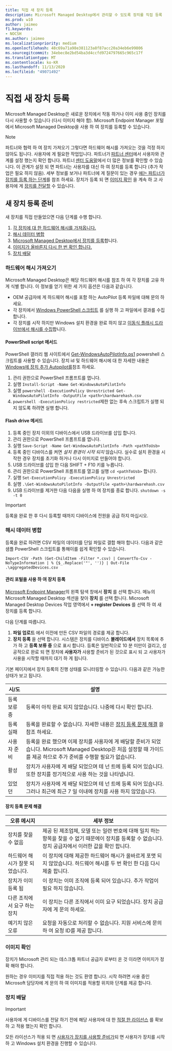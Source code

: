 ```yaml
---
title: 직접 새 장치 등록
description: Microsoft Managed Desktop에서 관리할 수 있도록 장치를 직접 등록
ms.prod: w10
author: jaimeo
f1.keywords:
- NOCSH
ms.author: jaimeo
ms.localizationpriority: medium
ms.openlocfilehash: 48c69a71a98e381123a8f87acc20a34eb6e99806
ms.sourcegitcommit: 34ebec8e2bd54ba3d4ccfd9724797665c965c17f
ms.translationtype: MT
ms.contentlocale: ko-KR
ms.lasthandoff: 11/13/2020
ms.locfileid: "49071492"
---
```

# <a name="register-new-devices-yourself"></a>직접 새 장치 등록

Microsoft Managed Desktop은 새로운 장치에서 작동 하거나 이미 사용 중인 장치를 다시 사용할 수 있습니다 (다시 이미지 해야 함). Microsoft Endpoint Manager 포털에서 Microsoft Managed Desktop을 사용 하 여 장치를 등록할 수 있습니다.

> [!NOTE]
> 파트너와 협력 하 여 장치 가져오기 그렇다면 하드웨어 해시를 가져오는 것을 걱정 하지 않아도 됩니다. 사용자에 게 필요한 작업입니다. 파트너가 [파트너 센터](https://partner.microsoft.com/dashboard)에서 사용자와 관계를 설정 했는지 확인 합니다. 파트너 [센터 도움말](https://docs.microsoft.com/partner-center/request-a-relationship-with-a-customer)에서 더 많은 정보를 확인할 수 있습니다. 이 관계가 설정 되 면 파트너는 사용자를 대신 하 여 장치를 등록 합니다 (추가 작업은 필요 하지 않음). 세부 정보를 보거나 파트너에 게 질문이 있는 경우 [에는 파트너가 장치를 등록 하는 단계](register-devices-partner.md)를 참조 하세요. 장치가 등록 되 면 [이미지 확인](#check-the-image) 을 계속 하 고 사용자에 게 [장치를 전달할](#deliver-the-device) 수 있습니다.

## <a name="prepare-to-register-brand-new-devices"></a>새 장치 등록 준비


새 장치를 직접 만들었으면 다음 단계를 수행 합니다.

1. [각 장치에 대 한 하드웨어 해시를 가져옵니다.](#obtain-the-hardware-hash)
2. [해시 데이터 병합](#merge-hash-data)
3. [Microsoft Managed Desktop에서 장치를 등록](#register-devices-by-using-the-admin-portal)합니다.
4. [이미지가 올바른지 다시 한 번 확인 합니다.](#check-the-image)
5. [장치 배달](#deliver-the-device)

### <a name="obtain-the-hardware-hash"></a>하드웨어 해시 가져오기

Microsoft Managed Desktop은 해당 하드웨어 해시를 참조 하 여 각 장치를 고유 하 게 식별 합니다. 이 정보를 얻기 위한 세 가지 옵션은 다음과 같습니다.

- OEM 공급자에 게 하드웨어 해시를 포함 하는 AutoPilot 등록 파일에 대해 문의 하세요.
- 각 장치에서 [Windows PowerShell 스크립트](#powershell-script-method) 를 실행 하 고 파일에서 결과를 수집 합니다.
- 각 장치를 시작 하지만 Windows 설치 환경을 완료 하지 않고 [이동식 플래시 드라이브에서 해시를 수집](#flash-drive-method)합니다.

#### <a name="powershell-script-method"></a>PowerShell script 메서드

PowerShell 갤러리 웹 사이트에서 [Get-WindowsAutoPilotInfo.ps1](https://www.powershellgallery.com/packages/Get-WindowsAutoPilotInfo) powershell 스크립트를 사용할 수 있습니다. 장치 id 및 하드웨어 해시에 대 한 자세한 내용은 [Windows에 장치 추가 Autopilot를](https://docs.microsoft.com/mem/autopilot/add-devices#device-identification)참조 하세요.

1.  관리 권한으로 PowerShell 프롬프트를 엽니다.
2.  실행 `Install-Script -Name Get-WindowsAutoPilotInfo`
3.  실행 `powershell -ExecutionPolicy Unrestricted Get-WindowsAutoPilotInfo -OutputFile <path>\hardwarehash.csv`
4.  `powershell -ExecutionPolicy restricted`제한 없는 후속 스크립트가 실행 되지 않도록 하려면 실행 합니다.


#### <a name="flash-drive-method"></a>Flash drive 메서드

1. 등록 중인 장치 이외의 디바이스에서 USB 드라이브를 삽입 합니다.
2. 관리 권한으로 PowerShell 프롬프트를 엽니다.
3. 실행 `Save-Script -Name Get-WindowsAutoPilotInfo -Path <pathToUsb>`
4. 등록 중인 디바이스를 켜면 *설치 환경이 시작 되지* 않습니다. 실수로 설치 환경을 시작한 경우 장치를 초기화 하거나 다시 이미지로 만들어야 합니다.
5. USB 드라이브를 삽입 한 다음 SHIFT + F10 키를 누릅니다.
6. 관리 권한으로 PowerShell 프롬프트를 열고를 실행 `cd <pathToUsb>` 합니다.
7. 실행 `Set-ExecutionPolicy -ExecutionPolicy Unrestricted`
8. 실행 `.\Get-WindowsAutoPilotInfo -OutputFile <path>\hardwarehash.csv`
9. USB 드라이브를 제거한 다음 다음을 실행 하 여 장치를 종료 합니다. `shutdown -s -t 0`

>[!IMPORTANT]
>등록을 완료 한 후 다시 등록할 때까지 디바이스에 전원을 공급 하지 마십시오. 


### <a name="merge-hash-data"></a>해시 데이터 병합

등록을 완료 하려면 CSV 파일의 데이터를 단일 파일로 결합 해야 합니다. 다음과 같은 샘플 PowerShell 스크립트를 통해이를 쉽게 확인할 수 있습니다.

`Import-CSV -Path (Get-ChildItem -Filter *.csv) | ConvertTo-Csv -NoTypeInformation | % {$_.Replace('"', '')} | Out-File .\aggregatedDevices.csv`


#### <a name="register-devices-by-using-the-admin-portal"></a>관리 포털을 사용 하 여 장치 등록

[Microsoft Endpoint Manager](https://endpoint.microsoft.com/)의 왼쪽 탐색 창에서 **장치** 를 선택 합니다. 메뉴의 Microsoft Managed Desktop 섹션을 찾아 **장치** 를 선택 합니다. Microsoft Managed Desktop Devices 작업 영역에서 **+ register Devices** 를 선택 하 여 새 장치를 등록 합니다.

<!-- [![Fly-in after selecting Register devices, listing devices with columns for assigned users, serial number, status, last-seen date, and age](../../media/new-registration-ui.png)](../../media/new-registration-ui.png) -->


<!--Registering any existing devices with Managed Desktop will completely re-image them; make sure you've backed up any important data prior to starting the registration process.-->


다음 단계를 따릅니다.

1. **파일 업로드** 에서 이전에 만든 CSV 파일의 경로를 제공 합니다.
3. **장치 등록** 을 선택 합니다. 시스템은 장치를 디바이스 **블레이드에서** 장치 목록에 추가 하 고 **등록 보류 중** 으로 표시 합니다. 등록은 일반적으로 10 분 미만이 걸리고, 성공적으로 완료 되 면 장치에 **사용자가** 사용할 준비가 된 것으로 표시 되 고 사용자가 사용을 시작할 때까지 대기 하 게 됩니다.


기본 페이지에서 장치 등록의 진행 상태를 모니터링할 수 있습니다. 다음과 같은 가능한 상태가 보고 됩니다.

| 시/도 | 설명 |
|---------------|-------------|
| 등록 보류 중 | 등록이 아직 완료 되지 않았습니다. 나중에 다시 확인 합니다. |
| 등록 실패 | 등록을 완료할 수 없습니다. 자세한 내용은 [장치 등록 문제 해결](#troubleshooting-device-registration) 을 참조 하세요. |
| 사용자 준비 | 등록을 완료 했으며 이제 장치를 사용자에 게 배달할 준비가 되었습니다. Microsoft Managed Desktop은 처음 설정할 때 가이드를 제공 하므로 추가 준비를 수행할 필요가 없습니다. |
| 활성 | 장치가 사용자에 게 배달 되었으며 테 넌 트에 등록 되어 있습니다. 또한 장치를 정기적으로 사용 하는 것을 나타냅니다. |
| 있었던 | 장치가 사용자에 게 배달 되었으며 테 넌 트에 등록 되어 있습니다. 그러나 최근에 최근 7 일 이내에 장치를 사용 하지 않았습니다.  | 

#### <a name="troubleshooting-device-registration"></a>장치 등록 문제 해결

| 오류 메시지 | 세부 정보 |
|---------------|-------------|
| 장치를 찾을 수 없음 | 제공 된 제조업체, 모델 또는 일련 번호에 대해 일치 하는 항목을 찾을 수 없기 때문에이 장치를 등록할 수 없습니다. 장치 공급자에서 이러한 값을 확인 합니다. |
| 하드웨어 해시가 잘못 되었습니다. | 이 장치에 대해 제공한 하드웨어 해시가 올바르게 포맷 되지 않았습니다. 하드웨어 해시를 두 번 확인 한 다음 다시 제출 합니다. |
| 장치가 이미 등록 됨 | 이 장치는 이미 조직에 등록 되어 있습니다. 추가 작업이 필요 하지 않습니다. |
| 다른 조직에서 요구 하는 장치 | 이 장치는 다른 조직에서 이미 요구 되었습니다. 장치 공급자에 게 문의 하세요. |
| 예기치 않은 오류 | 요청을 자동으로 처리할 수 없습니다. 지원 서비스에 문의 하 여 요청 ID를 제공 합니다. <requestId> |

### <a name="check-the-image"></a>이미지 확인

장치가 Microsoft 관리 되는 데스크톱 파트너 공급자 로부터 온 것 이라면 이미지가 정확 해야 합니다.

원하는 경우 이미지를 직접 적용 하는 것도 환영 합니다. 시작 하려면 사용 중인 Microsoft 담당자에 게 문의 하 여 이미지를 적용할 위치와 단계를 제공 합니다.

### <a name="deliver-the-device"></a>장치 배달

> [!IMPORTANT]
> 사용자에 게 디바이스를 전달 하기 전에 해당 사용자에 대 한 [적절 한 라이선스](../get-ready/prerequisites.md) 를 확보 하 고 적용 했는지 확인 합니다.

모든 라이선스가 적용 되 면 [사용자가 장치를 사용할 준비가](get-started-devices.md)되 면 사용자가 장치를 시작 하 고 Windows 설치 환경을 진행할 수 있습니다.





